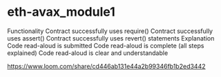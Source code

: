 # eth-avax_module1

Functionality
Contract successfully uses require()
Contract successfully uses assert()
Contract successfully uses revert() statements
Explanation
Code read-aloud is submitted
Code read-aloud is complete (all steps explained)
Code read-aloud is clear and understandable

https://www.loom.com/share/cd446ab131e44a2b99346fb1b2ed3442
